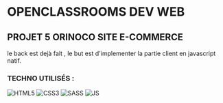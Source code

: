 # OPENCLASSROOMS DEV WEB

## PROJET 5 ORINOCO SITE E-COMMERCE

le back est dejà fait , le but est  d'implementer la partie client en javascript natif.

### TECHNO UTILISÉS :

![HTML5](https://icon-icons.com/icons2/512/PNG/96/html5-01_icon-icons.com_50875.png)    ![CSS3](https://icon-icons.com/icons2/512/PNG/96/css3-01_icon-icons.com_50918.png)  ![SASS](https://icon-icons.com/icons2/2415/PNG/96/sass_original_logo_icon_146350.png) ![JS](https://icon-icons.com/icons2/1098/PNG/96/1485481257-48_78629.png)

